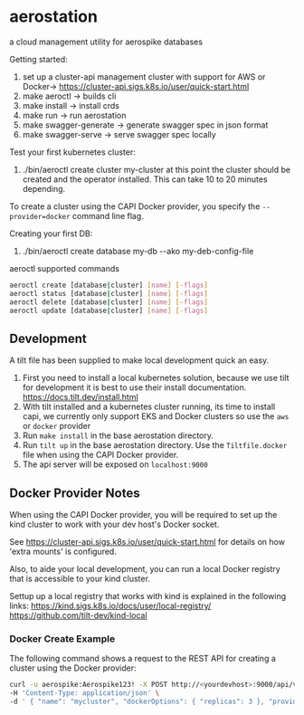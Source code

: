 # aerostation
a cloud management utility for aerospike databases

Getting started:

1) set up a cluster-api management cluster with support for AWS or Docker-> https://cluster-api.sigs.k8s.io/user/quick-start.html
1) make aeroctl -> builds cli
1) make install -> install crds
1) make run -> run aerostation
1) make swagger-generate -> generate swagger spec in json format
1) make swagger-serve -> serve swagger spec locally


Test your first kubernetes cluster:
1) ./bin/aeroctl create cluster my-cluster
at this point the cluster should be created and the operator installed. This can take 10 to 20 minutes depending.

To create a cluster using the CAPI Docker provider, you specify the `--provider=docker` command line flag.

Creating your first DB:
1) ./bin/aeroctl create database my-db --ako my-deb-config-file


aeroctl supported commands

```bash
aeroctl create [database|cluster] [name] [-flags]
aeroctl status [database|cluster] [name] [-flags]
aeroctl delete [database|cluster] [name] [-flags]
aeroctl update [database|cluster] [name] [-flags]
```


## Development

A tilt file has been supplied to make local development quick an easy.

1) First you need to install a local kubernetes solution, because we use tilt for development it is best to use their install documentation. https://docs.tilt.dev/install.html
2) With tilt installed and a kubernetes cluster running, its time to install capi, we currently only support EKS and Docker clusters so use the `aws` or `docker` provider
3) Run `make install` in the base aerostation directory.
4) Run `tilt up` in the base aerostation directory.  Use the `Tiltfile.docker` file when using the CAPI Docker provider.
5) The api server will be exposed on `localhost:9000`

## Docker Provider Notes

When using the CAPI Docker provider, you will be required to set up the kind cluster to work with your dev host's Docker socket.

See https://cluster-api.sigs.k8s.io/user/quick-start.html for details on how 'extra mounts' is configured.

Also, to aide your local development, you can run a local Docker registry that is accessible to your kind cluster.  

Settup up a local registry that works with kind is explained in the following links:
https://kind.sigs.k8s.io/docs/user/local-registry/
https://github.com/tilt-dev/kind-local

### Docker Create Example

The following command shows a request to the REST API for creating a cluster using
the Docker provider:
```bash
curl -u aerospike:Aerospike123! -X POST http://<yourdevhost>:9000/api/v1/admin/kubernetes/clusters \
-H 'Content-Type: application/json' \
-d ' { "name": "mycluster", "dockerOptions": { "replicas": 3 }, "provider": "docker" }'
```

